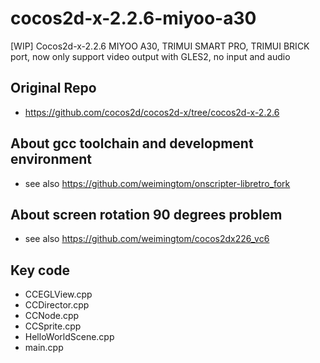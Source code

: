 # cocos2d-x-2.2.6-miyoo-a30
[WIP] Cocos2d-x-2.2.6 MIYOO A30, TRIMUI SMART PRO, TRIMUI BRICK port, now only support video output with GLES2, no input and audio

## Original Repo    
* https://github.com/cocos2d/cocos2d-x/tree/cocos2d-x-2.2.6  

## About gcc toolchain and development environment  
* see also https://github.com/weimingtom/onscripter-libretro_fork  

## About screen rotation 90 degrees problem  
* see also https://github.com/weimingtom/cocos2dx226_vc6  

## Key code
* CCEGLView.cpp
* CCDirector.cpp
* CCNode.cpp
* CCSprite.cpp
* HelloWorldScene.cpp
* main.cpp
